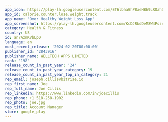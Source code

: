 ```yaml
---
app_icon: https://play-lh.googleusercontent.com/ET6lbhaGhP8aeHBh9LROahDOpAMNYAcg7wPnjKhFxyuguToDnqSEzJiM54z-keE7vQ
app_id: calorie.counter.lose.weight.track
app_name: 'Omo: Healthy Weight Loss App'
app_screenshot: https://play-lh.googleusercontent.com/KcDJRbdDeM8W4PsznrQhj8-q9ZSScBqFeqGKN4kdUGebOcljeMS8AsL_1jb5ciuWh8g
category: Health & Fitness
country: US
id: an7AzmKVbLpD
language: en
most_recent_release: '2024-02-20T00:00:00'
publisher_id: '2843916'
publisher_name: WELLTECH APPS LIMITED
rank: '198'
release_count_in_past_year: '24'
release_count_in_past_year_category: 19
release_count_in_past_year_top_in_category: 21
rep_email: joseph.cillis@bitrise.io
rep_first_name: Joe
rep_full_name: Joe Cillis
rep_linkedin: https://www.linkedin.com/in/joecillis
rep_phone: +1 518-258-1902
rep_photo: joe.jpg
rep_title: Account Manager
store: google_play
---
```


